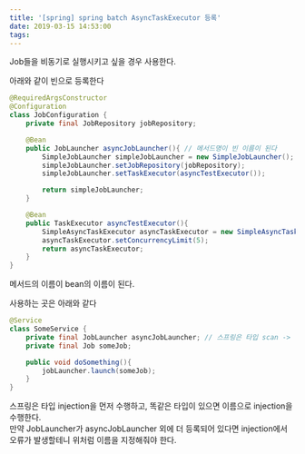 ```yaml
---
title: '[spring] spring batch AsyncTaskExecutor 등록'
date: 2019-03-15 14:53:00
tags:
---
```


Job들을 비동기로 실행시키고 싶을 경우 사용한다.  

아래와 같이 빈으로 등록한다
```java
@RequiredArgsConstructor
@Configuration
class JobConfiguration {
    private final JobRepository jobRepository;

    @Bean
    public JobLauncher asyncJobLauncher(){ // 메서드명이 빈 이름이 된다
        SimpleJobLauncher simpleJobLauncher = new SimpleJobLauncher();
        simpleJobLauncher.setJobRepository(jobRepository);
        simpleJobLauncher.setTaskExecutor(asyncTestExecutor());

        return simpleJobLauncher;
    }

    @Bean
    public TaskExecutor asyncTestExecutor(){
        SimpleAsyncTaskExecutor asyncTaskExecutor = new SimpleAsyncTaskExecutor();
        asyncTaskExecutor.setConcurrencyLimit(5);
        return asyncTaskExecutor;
    }
}
```

메서드의 이름이 bean의 이름이 된다.  

사용하는 곳은 아래와 같다  

```java
@Service
class SomeService {
    private final JobLauncher asyncJobLauncher; // 스프링은 타입 scan -> 이름 scan을 한다  
    private final Job someJob;

    public void doSomething(){
        jobLauncher.launch(someJob);
    }
}
```

스프링은 타입 injection을 먼저 수행하고, 똑같은 타입이 있으면 이름으로 injection을 수행한다.  
만약 JobLauncher가 asyncJobLauncher 외에 더 등록되어 있다면 injection에서 오류가 발생할테니 위처럼 이름을 지정해줘야 한다.  

<!-- more -->